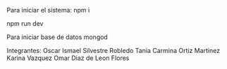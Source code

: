 Para iniciar el sistema:
npm i

npm run dev


Para iniciar base de datos mongod



Integrantes: 
Oscar Ismael Silvestre Robledo 
Tania Carmina Ortiz Martinez
Karina Vazquez
Omar Diaz de Leon Flores
